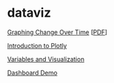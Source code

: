 # dataviz

[Graphing Change Over Time](https://agrogan1.github.io/dataviz/graphing-change-over-time/index.html) [[PDF](https://agrogan1.github.io/dataviz/graphing-change-over-time/index.pdf)]

[Introduction to Plotly](https://agrogan1.github.io/dataviz/plotly-intro/)

[Variables and Visualization](https://agrogan1.github.io/dataviz/variables-and-visualization/variables-and-visualization.html#/)

[Dashboard Demo](https://agrogan1.github.io/dataviz/dashboard/dashboard.html)